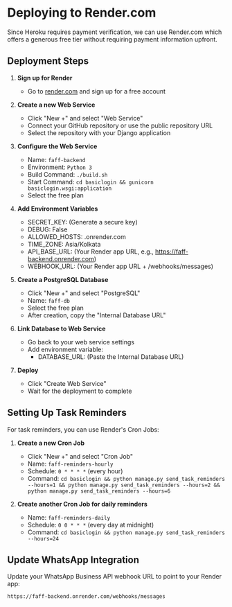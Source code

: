 # Deploying to Render.com

Since Heroku requires payment verification, we can use Render.com which offers a generous free tier without requiring payment information upfront.

## Deployment Steps

1. **Sign up for Render**
   - Go to [render.com](https://render.com/) and sign up for a free account

2. **Create a new Web Service**
   - Click "New +" and select "Web Service"
   - Connect your GitHub repository or use the public repository URL
   - Select the repository with your Django application

3. **Configure the Web Service**
   - Name: `faff-backend`
   - Environment: `Python 3`
   - Build Command: `./build.sh`
   - Start Command: `cd basiclogin && gunicorn basiclogin.wsgi:application`
   - Select the free plan

4. **Add Environment Variables**
   - SECRET_KEY: (Generate a secure key)
   - DEBUG: False
   - ALLOWED_HOSTS: .onrender.com
   - TIME_ZONE: Asia/Kolkata
   - API_BASE_URL: (Your Render app URL, e.g., https://faff-backend.onrender.com)
   - WEBHOOK_URL: (Your Render app URL + /webhooks/messages)

5. **Create a PostgreSQL Database**
   - Click "New +" and select "PostgreSQL"
   - Name: `faff-db`
   - Select the free plan
   - After creation, copy the "Internal Database URL"

6. **Link Database to Web Service**
   - Go back to your web service settings
   - Add environment variable:
     - DATABASE_URL: (Paste the Internal Database URL)

7. **Deploy**
   - Click "Create Web Service"
   - Wait for the deployment to complete

## Setting Up Task Reminders

For task reminders, you can use Render's Cron Jobs:

1. **Create a new Cron Job**
   - Click "New +" and select "Cron Job"
   - Name: `faff-reminders-hourly`
   - Schedule: `0 * * * *` (every hour)
   - Command: `cd basiclogin && python manage.py send_task_reminders --hours=1 && python manage.py send_task_reminders --hours=2 && python manage.py send_task_reminders --hours=6`

2. **Create another Cron Job for daily reminders**
   - Name: `faff-reminders-daily`
   - Schedule: `0 0 * * *` (every day at midnight)
   - Command: `cd basiclogin && python manage.py send_task_reminders --hours=24`

## Update WhatsApp Integration

Update your WhatsApp Business API webhook URL to point to your Render app:
```
https://faff-backend.onrender.com/webhooks/messages
```
